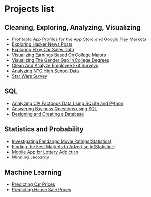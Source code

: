 # Projects list

## Cleaning, Exploring, Analyzing, Visualizing
- [Profitable App Profiles for the App Store and Google Play Markets](https://github.com/sidziuk/My_projects/blob/master/Profitable%20App%20Profiles%20for%20the%20App%20Store%20and%20Google%20Play%20Markets/Profitable%20App%20Profiles%20for%20the%20App%20Store%20and%20Google%20Play%20Markets.ipynb)
- [Exploring Hacker News Posts](https://github.com/sidziuk/My_projects/blob/master/Exploring%20Hacker%20News%20Posts/Exploring%20Hacker%20News%20Posts.ipynb)
- [Exploring Ebay Car Sales Data](https://github.com/sidziuk/My_projects/blob/master/Exploring%20Ebay%20Car%20Sales%20Data/Exploring%20Ebay%20Car%20Sales%20Data.ipynb)
- [Visualizing Earnings Based On College Majors](https://github.com/sidziuk/My_projects/blob/master/Visualizing%20Earnings%20Based%20On%20College%20Majors/Visualizing%20Earnings%20Based%20On%20College%20Majors.ipynb)
- [Visualizing The Gender Gap In College Degrees](https://github.com/sidziuk/My_projects/blob/master/Visualizing%20The%20Gender%20Gap%20In%20College%20Degrees/Visualizing%20The%20Gender%20Gap%20In%20College%20Degrees.ipynb)
- [Clean And Analyze Employee Exit Surveys](https://github.com/sidziuk/My_projects/blob/master/Clean%20And%20Analyze%20Employee%20Exit%20Surveys/Clean%20And%20Analyze%20Employee%20Exit%20Surveys.ipynb)
- [Analyzing NYC High School Data](https://github.com/sidziuk/My_projects/blob/master/Analyzing%20NYC%20High%20School%20Data/Analyzing%20NYC%20High%20School%20Data.ipynb)
- [Star Wars Survey](https://github.com/sidziuk/My_projects/blob/master/Star%20Wars%20Survey/Star%20Wars%20Survey.ipynb)
## SQL
- [Analyzing CIA Factbook Data Using SQLite and Python](https://github.com/sidziuk/My_projects/blob/master/Analyzing%20CIA%20Factbook%20Data%20Using%20SQLite%20and%20Python/Analyzing%20CIA%20Factbook%20Data%20Using%20SQLite%20and%20Python.ipynb)
- [Answering Business Questions using SQL](https://github.com/sidziuk/My_projects/blob/master/Answering%20Business%20Questions%20using%20SQL/Answering%20Business%20Questions%20using%20SQL.ipynb)
- [Designing and Creating a Database](https://github.com/sidziuk/My_projects/blob/master/Designing%20and%20Creating%20a%20Database/Designing%20and%20Creating%20a%20Database.ipynb)
## Statistics and Probability
- [Investigating Fandango Movie Ratings(Statistics)](https://github.com/sidziuk/My_projects/blob/master/Investigating%20Fandango%20Movie%20Ratings(Statistics)/Investigating%20Fandango%20Movie%20Ratings(Statistics).ipynb)
- [Finding the Best Markets to Advertise In(Statistics)](https://github.com/sidziuk/My_projects/blob/master/Finding%20the%20Best%20Markets%20to%20Advertise%20In(Statistics)/Finding%20the%20Best%20Markets%20to%20Advertise%20In(Statistics).ipynb)
- [Mobile App for Lottery Addiction](https://github.com/sidziuk/My_projects/blob/master/Mobile%20App%20for%20Lottery%20Addiction/Mobile%20App%20for%20Lottery%20Addiction.ipynb)
- [Winning Jeopardy](https://github.com/sidziuk/My_projects/blob/master/Winning%20Jeopardy/Winning%20Jeopardy.ipynb)
## Machine Learning
- [Predicting Car Prices](https://github.com/sidziuk/My_projects/blob/master/Predicting%20Car%20Prices/Predicting%20Car%20Prices.ipynb)
- [Predicting House Sale Prices](https://github.com/sidziuk/My_projects/blob/master/Predicting%20House%20Sale%20Prices/Predicting%20House%20Sale%20Prices.ipynb)
